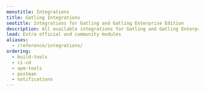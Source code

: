 ```yaml
---
menutitle: Integrations
title: Gatling Integrations
seotitle: Integrations for Gatling and Gatling Enterprise Edition
description: All available integrations for Gatling and Gatling Enterprise Edition
lead: Extra official and community modules
aliases:
  - /reference/integrations/
ordering:
  - build-tools
  - ci-cd
  - apm-tools
  - postman
  - notifications
---
```

